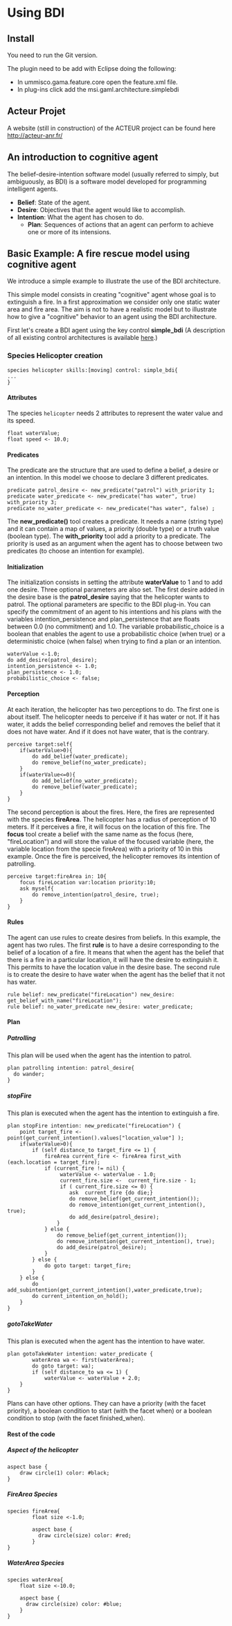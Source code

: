 [//]: # (keyword|concept_bdi)
# Using BDI

## Install
You need to run the Git version.

The plugin need to be add with Eclipse doing the following:

  * In ummisco.gama.feature.core open the feature.xml file.
  * In plug-ins click add the msi.gaml.architecture.simplebdi

## Acteur Projet
A website (still in construction) of the ACTEUR project can be found here http://acteur-anr.fr/


## An introduction to cognitive agent

The belief-desire-intention software model (usually referred to simply, but ambiguously, as BDI) is a software model developed for programming intelligent agents.

  * **Belief**: State of the agent.
  * **Desire**: Objectives that the agent would like to accomplish.
  * **Intention**: What the agent has chosen to do.
    * **Plan**: Sequences of actions that an agent can perform to achieve one or more of its intensions.

## Basic Example: A fire rescue model using cognitive agent

We introduce a simple example to illustrate the use of the BDI architecture.

This simple model consists in creating "cognitive" agent whose goal is to extinguish a fire. In a first approximation we consider only one static water area and fire area. The aim is not to have a realistic model but to illustrate how to give a "cognitive" behavior to an agent using the BDI architecture.

First let's create a BDI agent using the key control **simple\_bdi** (A description of all existing control architectures is available [here](BuiltInArchitectures).)

### Species Helicopter creation

```
species helicopter skills:[moving] control: simple_bdi{
...
}
```

#### Attributes
The species `helicopter` needs 2 attributes to represent the water value and its speed.
```
float waterValue;
float speed <- 10.0;
```

#### Predicates
The predicate are the structure that are used to define a belief, a desire or an intention.
In this model we choose to declare 3 different predicates.


```
predicate patrol_desire <- new_predicate("patrol") with_priority 1;
predicate water_predicate <- new_predicate("has water", true) with_priority 3;
predicate no_water_predicate <- new_predicate("has water", false) ;
```
The **new_predicate()** tool creates a predicate. It needs a name (string type) and it can contain a map of values, a priority (double type) or a truth value (boolean type).
The **with_priority** tool add a priority to a predicate. The priority is used as an argument when the agent has to choose between two predicates (to choose an intention for example).

#### Initialization
The initialization consists in setting the attribute **waterValue** to 1 and to add one desire. Three optional parameters are also set. The first desire added in the desire base is the **patrol\_desire** saying that the helicopter wants to patrol. The optional parameters are specific to the BDI plug-in. You can specify the commitment of an agent to his intentions and his plans with the variables intention_persistence and plan_persistence that are floats between 0.0 (no commitment) and 1.0. The variable probabilistic_choice is a boolean that enables the agent to use a probabilistic choice (when true) or a deterministic choice (when false) when trying to find a plan or an intention.
```
waterValue <-1.0;
do add_desire(patrol_desire);
intention_persistence <- 1.0;
plan_persistence <- 1.0;
probabilistic_choice <- false;	
```

#### Perception
At each iteration, the helicopter has two perceptions to do. The first one is about itself. The helicopter needs to perceive if it has water or not. If it has water, it adds the belief corresponding belief and removes the belief that it does not have water. And if it does not have water, that is the contrary.
```
perceive target:self{
	if(waterValue>0){
		do add_belief(water_predicate);
		do remove_belief(no_water_predicate);
	}
	if(waterValue<=0){
		do add_belief(no_water_predicate);
		do remove_belief(water_predicate);
	}
}
```
The second perception is about the fires. Here, the fires are represented with the species **fireArea**. The helicopter has a radius of perception of 10 meters. If it perceives a fire, it will focus on the location of this fire. The **focus** tool create a belief with the same name as the focus (here, "fireLocation") and will store the value of the focused variable (here, the variable location from the specie fireArea) with a priority of 10 in this example. Once the fire is perceived, the helicopter removes its intention of patrolling.
```
perceive target:fireArea in: 10{
	focus fireLocation var:location priority:10;
	ask myself{
		do remove_intention(patrol_desire, true);
	}
}
```

#### Rules
The agent can use rules to create desires from beliefs. In this example, the agent has two rules. The first **rule** is to have a desire corresponding to the belief of a location of a fire. It means that when the agent has the belief that there is a fire in a particular location, it will have the desire to extinguish it. This permits to have the location value in the desire base.
The second rule is to create the desire to have water when the agent has the belief that it not has water.

```
rule belief: new_predicate("fireLocation") new_desire: get_belief_with_name("fireLocation");
rule belief: no_water_predicate new_desire: water_predicate;
```

#### Plan
##### Patrolling
This plan will be used when the agent has the intention to patrol.
```
plan patrolling intention: patrol_desire{
  do wander;
}
```
##### stopFire
This plan is executed when the agent has the intention to extinguish a fire.
```
plan stopFire intention: new_predicate("fireLocation") {
	point target_fire <- point(get_current_intention().values["location_value"] );
	if(waterValue>0){
		if (self distance_to target_fire <= 1) {
			fireArea current_fire <- fireArea first_with (each.location = target_fire);
			if (current_fire != nil) {
				 waterValue <- waterValue - 1.0;
				 current_fire.size <-  current_fire.size - 1;
				 if ( current_fire.size <= 0) {
					ask  current_fire {do die;}
					do remove_belief(get_current_intention());
					do remove_intention(get_current_intention(), true);
					do add_desire(patrol_desire);
				}
			} else {
				do remove_belief(get_current_intention());
				do remove_intention(get_current_intention(), true);
				do add_desire(patrol_desire);
			}
		} else {
			do goto target: target_fire;
		}
	} else {
		do add_subintention(get_current_intention(),water_predicate,true);
		do current_intention_on_hold();
	}
}
```
##### gotoTakeWater
This plan is executed when the agent has the intention to have water.
```
plan gotoTakeWater intention: water_predicate {
    	waterArea wa <- first(waterArea);
        do goto target: wa);
    	if (self distance_to wa <= 1) {
    		waterValue <- waterValue + 2.0;
	}
}
```
Plans can have other options. They can have a priority (with the facet priority), a boolean condition to start (with the facet when) or a boolean condition to stop (with the facet finished_when).

#### Rest of the code
##### Aspect of the helicopter
```
aspect base {
	draw circle(1) color: #black;	
}
```

##### FireArea Species
```
species fireArea{
        float size <-1.0;	

        aspect base {
          draw circle(size) color: #red;
        }
}
```

##### WaterArea Species
```
species waterArea{
	float size <-10.0;

	aspect base {
	  draw circle(size) color: #blue;		
	}
}
```